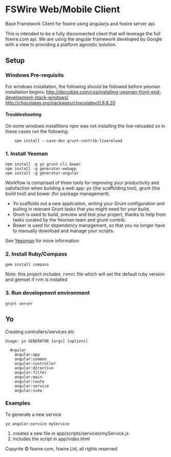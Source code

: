 # FSWire Web/Mobile Client

Base Framework Client for fswire using angularjs and fswire server api.

This is intended to be a fully disconnected client that will leverage the full fswire.com api.  We are using the angular framework developed by Google with a view to providing a platform agnostic solution.

## Setup

### Windows Pre-requisits

 For windows installation, the following should be followed before yeoman installation begins:
    http://decodize.com/css/installing-yeoman-front-end-development-stack-windows/
    http://chocolatey.org/packages/chocolatey/0.9.8.20

#### Troubleshooting

On some windows installtions npm was not installing the live-reloaded so in these cases run the following:

        npm install --save-dev grunt-contrib-livereload

### 1. Install Yeoman

    npm install -g yo grunt-cli bower
    npm install -g generator-webapp
    npm install -g generator-angular

Workflow is comprised of three tools for improving your productivity and satisfaction when building a web app: yo (the scaffolding tool), grunt (the build tool) and bower (for package management).
 * Yo scaffolds out a new application, writing your Grunt configuration and pulling in relevant Grunt tasks that you might need for your build.
 * Grunt is used to build, preview and test your project, thanks to help from tasks curated by the Yeoman team and grunt-contrib.
 * Bower is used for dependency management, so that you no longer have to manually download and manage your scripts.

See [Yeeoman](http://yeoman.io/gettingstarted.html) for more information

### 2. Install Ruby/Compass

    gem install compass

Note. this project includes .rvmrc file which will set the default ruby version and gemset if rvm is installed

### 3. Run development environment

    grunt server


## Yo

Creating controllers/services etc

    Usage: yo GENERATOR [args] [options]

      Angular
        angular:app
        angular:common
        angular:controller
        angular:directive
        angular:filter
        angular:main
        angular:route
        angular:service
        angular:view

### Examples

To generate a new service

    yo angular:service myService

  1. creates a new file in app/scripts/services/myService.js
  2. includes the script in app/index.html


Copyrite &copy; fswire.com, fswire Ltd, all rights reserved